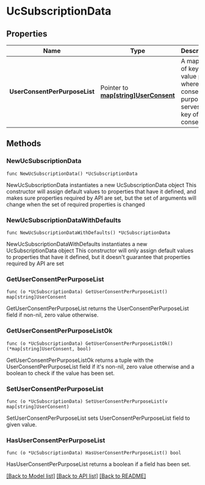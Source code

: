 # UcSubscriptionData

## Properties

Name | Type | Description | Notes
------------ | ------------- | ------------- | -------------
**UserConsentPerPurposeList** | Pointer to [**map[string]UserConsent**](UserConsent.md) | A map(list of key-value pairs) where user consent purpose serves as key of user consent | [optional] 

## Methods

### NewUcSubscriptionData

`func NewUcSubscriptionData() *UcSubscriptionData`

NewUcSubscriptionData instantiates a new UcSubscriptionData object
This constructor will assign default values to properties that have it defined,
and makes sure properties required by API are set, but the set of arguments
will change when the set of required properties is changed

### NewUcSubscriptionDataWithDefaults

`func NewUcSubscriptionDataWithDefaults() *UcSubscriptionData`

NewUcSubscriptionDataWithDefaults instantiates a new UcSubscriptionData object
This constructor will only assign default values to properties that have it defined,
but it doesn't guarantee that properties required by API are set

### GetUserConsentPerPurposeList

`func (o *UcSubscriptionData) GetUserConsentPerPurposeList() map[string]UserConsent`

GetUserConsentPerPurposeList returns the UserConsentPerPurposeList field if non-nil, zero value otherwise.

### GetUserConsentPerPurposeListOk

`func (o *UcSubscriptionData) GetUserConsentPerPurposeListOk() (*map[string]UserConsent, bool)`

GetUserConsentPerPurposeListOk returns a tuple with the UserConsentPerPurposeList field if it's non-nil, zero value otherwise
and a boolean to check if the value has been set.

### SetUserConsentPerPurposeList

`func (o *UcSubscriptionData) SetUserConsentPerPurposeList(v map[string]UserConsent)`

SetUserConsentPerPurposeList sets UserConsentPerPurposeList field to given value.

### HasUserConsentPerPurposeList

`func (o *UcSubscriptionData) HasUserConsentPerPurposeList() bool`

HasUserConsentPerPurposeList returns a boolean if a field has been set.


[[Back to Model list]](../README.md#documentation-for-models) [[Back to API list]](../README.md#documentation-for-api-endpoints) [[Back to README]](../README.md)


